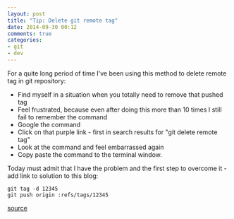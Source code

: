 ```yaml
---
layout: post
title: "Tip: Delete git remote tag"
date: 2014-09-30 00:12
comments: true
categories:
- git
- dev
---
```

For a quite long period of time I've been using this method to delete remote tag in git repository:

- Find myself in a situation when you totally need to remove that pushed tag
- Feel frustrated, because even after doing this more than 10 times I still fail to remember the command
- Google the command
- Click on that purple link - first in search results for "git delete remote tag"
- Look at the command and feel embarrassed again
- Copy paste the command to the terminal window.

Today  must admit that I have the problem and the first step to overcome it - add link to solution to this blog:

```
git tag -d 12345
git push origin :refs/tags/12345
```

[source](http://nathanhoad.net/how-to-delete-a-remote-git-tag)
